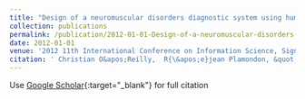 ```yaml
---
title: "Design of a neuromuscular disorders diagnostic system using human movement analysis"
collection: publications
permalink: /publication/2012-01-01-Design-of-a-neuromuscular-disorders-diagnostic-system-using-human-movement-analysis
date: 2012-01-01
venue: '2012 11th International Conference on Information Science, Signal Processing and their Applications (ISSPA)'
citation: ' Christian O&apos;Reilly,  R{\&apos;e}jean Plamondon, &quot;Design of a neuromuscular disorders diagnostic system using human movement analysis.&quot; 2012 11th International Conference on Information Science, Signal Processing and their Applications (ISSPA), 2012.'
---
```

Use [Google Scholar](https://scholar.google.com/scholar?q=Design+of+a+neuromuscular+disorders+diagnostic+system+using+human+movement+analysis){:target="_blank"} for full citation